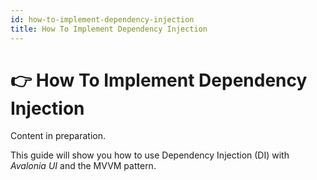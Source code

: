 ```yaml
---
id: how-to-implement-dependency-injection
title: How To Implement Dependency Injection
---
```



# 👉 How To Implement Dependency Injection

Content in preparation.

This guide will show you how to use Dependency Injection (DI) with _Avalonia UI_ and the MVVM pattern. &#x20;

<img src="/img/gitbook-import/assets/image (3) (1) (2).png" alt=""/>

